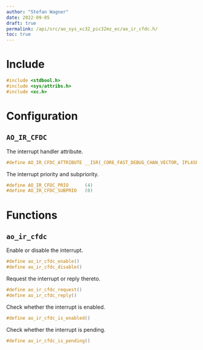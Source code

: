 ```yaml
---
author: "Stefan Wagner"
date: 2022-09-05
draft: true
permalink: /api/src/ao_sys_xc32_pic32mz_ec/ao_ir_cfdc.h/
toc: true
---
```


# Include

```c
#include <stdbool.h>
#include <sys/attribs.h>
#include <xc.h>
```

# Configuration

## `AO_IR_CFDC`

The interrupt handler attribute.

```c
#define AO_IR_CFDC_ATTRIBUTE __ISR(_CORE_FAST_DEBUG_CHAN_VECTOR, IPL4SRS)
```

The interrupt priority and subpriority.

```c
#define AO_IR_CFDC_PRIO      (4)
#define AO_IR_CFDC_SUBPRIO   (0)
```

# Functions

## `ao_ir_cfdc`

Enable or disable the interrupt.

```c
#define ao_ir_cfdc_enable()
#define ao_ir_cfdc_disable()
```

Request the interrupt or reply thereto.

```c
#define ao_ir_cfdc_request()
#define ao_ir_cfdc_reply()
```

Check whether the interrupt is enabled.

```c
#define ao_ir_cfdc_is_enabled()
```

Check whether the interrupt is pending.

```c
#define ao_ir_cfdc_is_pending()
```
